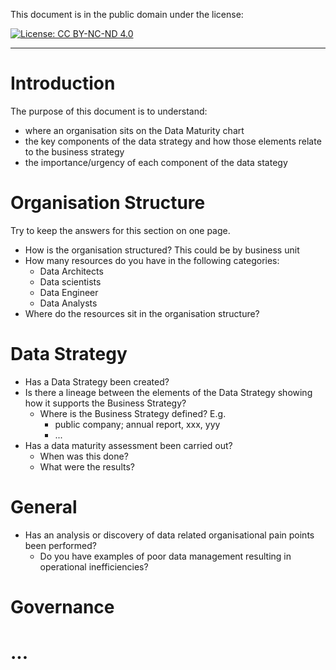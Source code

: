 This document is in the public domain under the license: 

[![License: CC BY-NC-ND 4.0](https://img.shields.io/badge/License-CC%20BY--NC--ND%204.0-lightgrey.svg)](https://creativecommons.org/licenses/by-nc-nd/4.0/)

-----

# Introduction

The purpose of this document is to understand:

 - where an organisation sits on the Data Maturity chart
 - the key components of the data strategy and how those elements relate to the business strategy
 - the importance/urgency of each component of the data stategy

# Organisation Structure

Try to keep the answers for this section on one page.

 - How is the organisation structured?  This could be by business unit
 - How many resources do you have in the following categories:
   - Data Architects
   - Data scientists
   - Data Engineer
   - Data Analysts
 - Where do the resources sit in the organisation structure?

# Data Strategy

 - Has a Data Strategy been created?
 - Is there a lineage between the elements of the Data Strategy showing how it supports the Business Strategy?
   - Where is the Business Strategy defined? E.g.
     - public company; annual report, xxx, yyy
     - ...
 - Has a data maturity assessment been carried out?
   - When was this done?
   - What were the results?
   
# General 

 - Has an analysis or discovery of data related organisational pain points been performed?
   - Do you have examples of poor data management resulting in operational inefficiencies?

# Governance

# ...
